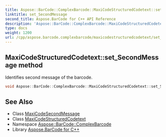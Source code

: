 ```yaml
---
title: Aspose::BarCode::ComplexBarcode::MaxiCodeStructuredCodetext::set_SecondMessage method
linktitle: set_SecondMessage
second_title: Aspose.BarCode for C++ API Reference
description: 'Aspose::BarCode::ComplexBarcode::MaxiCodeStructuredCodetext::set_SecondMessage method. Identifies second message of the barcode in C++.'
type: docs
weight: 1200
url: /cpp/aspose.barcode.complexbarcode/maxicodestructuredcodetext/set_secondmessage/
---
```

## MaxiCodeStructuredCodetext::set_SecondMessage method


Identifies second message of the barcode.

```cpp
void Aspose::BarCode::ComplexBarcode::MaxiCodeStructuredCodetext::set_SecondMessage(System::SharedPtr<MaxiCodeSecondMessage> value)
```

## See Also

* Class [MaxiCodeSecondMessage](../../maxicodesecondmessage/)
* Class [MaxiCodeStructuredCodetext](../)
* Namespace [Aspose::BarCode::ComplexBarcode](../../)
* Library [Aspose.BarCode for C++](../../../)
